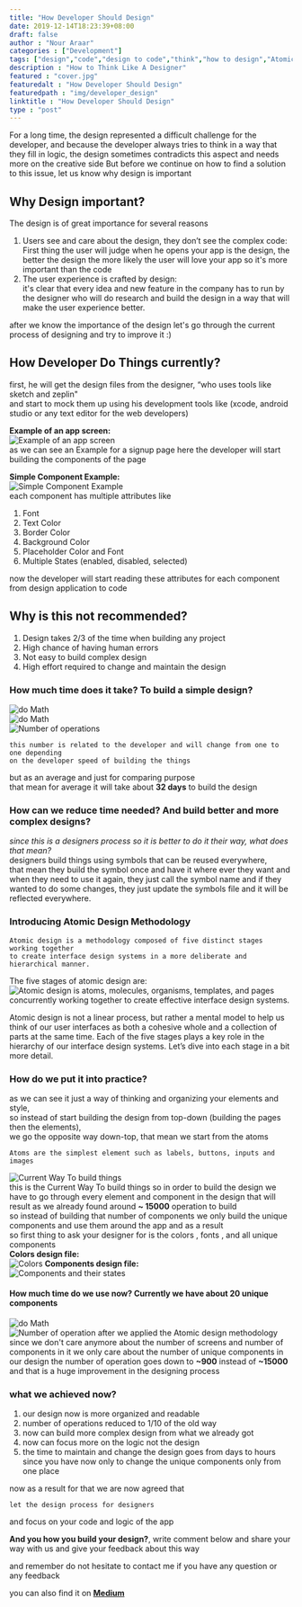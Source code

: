 ```yaml
---
title: "How Developer Should Design"
date: 2019-12-14T18:23:39+08:00
draft: false
author : "Nour Araar"
categories : ["Development"]
tags: ["design","code","design to code","think","how to design","Atomic design methodology"]
description : "How to Think Like A Designer"
featured : "cover.jpg"
featuredalt : "How Developer Should Design"
featuredpath : "img/developer_design"
linktitle : "How Developer Should Design"
type : "post"
---
```

For a long time, the design represented a difficult challenge for the developer, and because the developer always tries to think in a way that they fill in logic, the design sometimes contradicts this aspect and needs more on the creative side But before we continue on how to find a solution to this issue, let us know why design is important

## Why Design important?
The design is of great importance for several reasons 
1. Users see and care about the design, they don’t see the complex code:  
   First thing the user will judge when he opens your app is the design,
   the better the design the more likely the user will love your app so it's more important than the code
2. The user experience is crafted by design:  
    it's clear that every idea and new feature in the company has to run by the designer 
    who will do research and build the design in a way that will make the user experience better.

after we know the importance of the design let's go through the current process of designing and try to improve it :)

## How Developer Do Things currently?
first, he will get the design files from the designer, “who uses tools like sketch and zeplin"  
and start to mock them up using his development tools like (xcode, android studio or any text editor for the web developers)   

**Example of an app screen:**  
![Example of an app screen](/img/developer_design/sign_up_page.png "Example of an app screen")  
as we can see an Example for a signup page here the developer will start building the components of the page  

**Simple Component Example:**  
![Simple Component Example](/img/developer_design/element_example.jpg "Simple Component Example")  
each component has multiple attributes like    
1. Font
2. Text Color
3. Border Color
4. Background Color
5. Placeholder Color and Font
6. Multiple States (enabled, disabled, selected)  

now the developer will start reading these attributes for each component from design application to code

## Why is this not recommended?
1. Design takes 2/3 of the time when building any project
2. High chance of having human errors
3. Not easy to build complex design
4. High effort required to change and maintain the design  
   
### How much time does it take? To build a simple design?
![do Math](/img/developer_design/do_math.gif "Do Math")  
![do Math](/img/developer_design/math.gif "Do Math")  
![Number of operations](/img/developer_design/number_of_process.png "Number of operations")  
```
this number is related to the developer and will change from one to one depending  
on the developer speed of building the things
```
but as an average and just for comparing purpose  
that mean for average it will take about **32 days** to build the design

### How can we reduce time needed? And build better and more complex designs?
*since this is a designers process so it is better to do it their way, what does that mean?*  
designers build things using symbols that can be reused everywhere,  
that mean they build the symbol once and have it where ever they want 
and when they need to use it again, they just call the symbol name and if they wanted to do some changes, they just update the symbols file
and it will be reflected everywhere.

### Introducing Atomic Design Methodology
```
Atomic design is a methodology composed of five distinct stages working together 
to create interface design systems in a more deliberate and hierarchical manner. 
```
The five stages of atomic design are:  
![Atomic design is atoms, molecules, organisms, templates, and pages concurrently working together to create effective interface design systems.](/img/developer_design/atomic-design-abstract-concrete.png "Atomic design is atoms, molecules, organisms, templates, and pages concurrently working together to create effective interface design systems.")  

Atomic design is not a linear process, but rather a mental model to help us think of our user interfaces as both a cohesive whole and a collection of parts at the same time. Each of the five stages plays a key role in the hierarchy of our interface design systems. Let’s dive into each stage in a bit more detail.

### How do we put it into practice?
as we can see it just a way of thinking and organizing your elements and style,  
so instead of start building the design from top-down (building the pages then the elements),  
we go the opposite way down-top, that mean we start from the atoms
```
Atoms are the simplest element such as labels, buttons, inputs and images
```
![Current Way To build things](/img/developer_design/top-down.png "Current Way To build things")  
this is the Current Way To build things so in order to build the design we have to go through every element and component in the design that will result as we already found around **~ 15000** operation to build  
so instead of building that number of components we only build the unique components and use them around the app and as a result  
so first thing to ask your designer for is the colors , fonts , and all unique components  
**Colors design file:**  
![Colors](/img/developer_design/colors.png "Colors")
**Components design file:**  
![Components and their states](/img/developer_design/components.png "Componenets and their states")
#### How much time do we use now? Currently we have about 20 unique components
![do Math](/img/developer_design/do_math.gif "Do Math")
![Number of operation after we applied the Atomic design methodology](/img/developer_design/new-results.png "Number of operation after we applied the Atomic design methodology")
since we don't care anymore about the number of screens and number of components in it we only care about the number of unique components in our design the number of operation goes down to **~900** instead of **~15000** and that is a huge improvement in the designing process

### what we achieved now?
1. our design now is more organized and readable
2. number of operations reduced to 1/10 of the old way
3. now can build more complex design from what we already got
4. now can focus more on the logic not the design
5. the time to maintain and change the design goes from days to hours  
   since you have now only to change the unique components only from one place

now as a result for that we are now agreed that
```
let the design process for designers
```
and focus on your code and logic of the app

**And you how you build your design?**, write comment below and share your way with us and give your feedback about this way

and remember do not hesitate to contact me if you have any question or any feedback 


you can also find it on
[**Medium**](https://medium.com/@nour.araar/how-developer-should-design-461ec5555fb )
